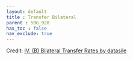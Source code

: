 ```yaml
---
layout: default
title : Transfer Bilateral
parent : 59G_920
has_toc : false
nav_exclude: true
--- 
```


<div id="observablehq-content-e53c78e7"></div>
<div id="observablehq-text1-e53c78e7"></div>
<div id="observablehq-titleB-e53c78e7"></div>
<div id="observablehq-titlegraph1-e53c78e7"></div>
<div id="observablehq-viewof-origine-e53c78e7"></div>
<div id="observablehq-viewof-destination-e53c78e7"></div>
<div id="observablehq-viewof-legalprov-e53c78e7"></div>
<div id="observablehq-graph1-e53c78e7"></div>
<div id="observablehq-text2-e53c78e7"></div>
<div id="observablehq-text3-e53c78e7"></div>
<p>Credit: <a href="https://observablehq.com/d/ff23087c8633e0db"> IV. (B) Bilateral Transfer Rates by datasile</a></p>

<link rel="stylesheet" href="https://cdn.jsdelivr.net/npm/@observablehq/inspector@5/dist/inspector.css">
<script type="module">
import {Runtime, Inspector} from "https://cdn.jsdelivr.net/npm/@observablehq/runtime@5/dist/runtime.js";
import define from "https://api.observablehq.com/d/ff23087c8633e0db.js?v=4";
new Runtime().module(define, name => {
  if (name === "content") return new Inspector(document.querySelector("#observablehq-content-e53c78e7"));
  if (name === "text1") return new Inspector(document.querySelector("#observablehq-text1-e53c78e7"));
  if (name === "titleB") return new Inspector(document.querySelector("#observablehq-titleB-e53c78e7"));
  if (name === "titlegraph1") return new Inspector(document.querySelector("#observablehq-titlegraph1-e53c78e7"));
  if (name === "viewof origine") return new Inspector(document.querySelector("#observablehq-viewof-origine-e53c78e7"));
  if (name === "viewof destination") return new Inspector(document.querySelector("#observablehq-viewof-destination-e53c78e7"));
  if (name === "viewof legalprov") return new Inspector(document.querySelector("#observablehq-viewof-legalprov-e53c78e7"));
  if (name === "graph1") return new Inspector(document.querySelector("#observablehq-graph1-e53c78e7"));
  if (name === "text2") return new Inspector(document.querySelector("#observablehq-text2-e53c78e7"));
  if (name === "text3") return new Inspector(document.querySelector("#observablehq-text3-e53c78e7"));
  return ["P","T","tx","txI","txO","maxY","yMax"].includes(name);
});
</script>
